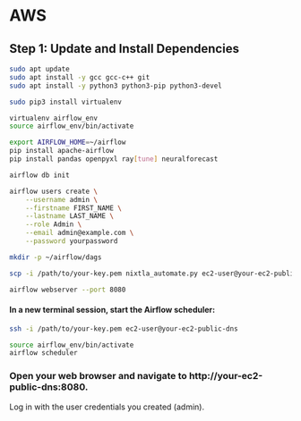 # AWS
## Step 1: Update and Install Dependencies
```bash
sudo apt update
sudo apt install -y gcc gcc-c++ git
sudo apt install -y python3 python3-pip python3-devel

sudo pip3 install virtualenv

virtualenv airflow_env
source airflow_env/bin/activate

export AIRFLOW_HOME=~/airflow
pip install apache-airflow
pip install pandas openpyxl ray[tune] neuralforecast

airflow db init

airflow users create \
    --username admin \
    --firstname FIRST_NAME \
    --lastname LAST_NAME \
    --role Admin \
    --email admin@example.com \
    --password yourpassword

mkdir -p ~/airflow/dags

scp -i /path/to/your-key.pem nixtla_automate.py ec2-user@your-ec2-public-dns:~/airflow/dags/

airflow webserver --port 8080
```
#### In a new terminal session, start the Airflow scheduler:
```bash
ssh -i /path/to/your-key.pem ec2-user@your-ec2-public-dns

source airflow_env/bin/activate
airflow scheduler
```
### Open your web browser and navigate to http://your-ec2-public-dns:8080.
Log in with the user credentials you created (admin).
